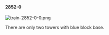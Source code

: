 #### 2852-0
![train-2852-0-0.png](https://github.com/lil-lab/nlvr/raw/master/nlvr/train/images/19/train-2852-0-0.png "train-2852-0-0.png")

There are only two towers with blue block base.